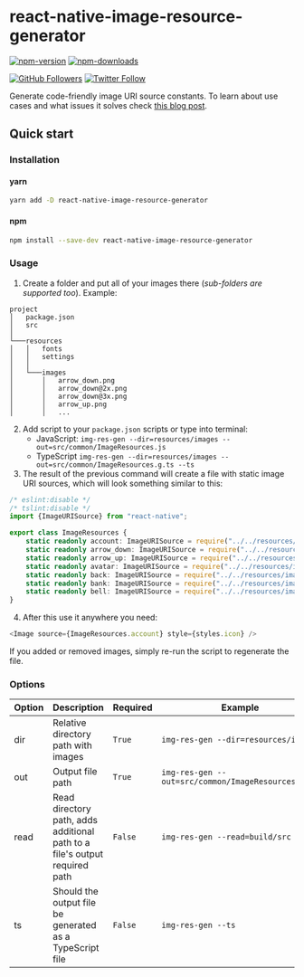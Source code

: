 # react-native-image-resource-generator

[![npm-version](https://img.shields.io/npm/v/react-native-image-resource-generator)](https://www.npmjs.com/package/react-native-image-resource-generator)
[![npm-downloads](https://img.shields.io/npm/dt/react-native-image-resource-generator)](https://www.npmjs.com/package/react-native-image-resource-generator)

[![GitHub Followers](https://img.shields.io/github/followers/svbutko?label=Follow%20%40svbutko&style=social)](https://github.com/svbutko)
[![Twitter Follow](https://img.shields.io/twitter/follow/svbutko?label=Follow%20%40svbutko&style=social)](https://twitter.com/svbutko)

Generate code-friendly image URI source constants.
To learn about use cases and what issues it solves check [this blog post](https://dev.to/svbutko/react-native-image-resource-generator-m14).

## Quick start

### Installation

#### yarn

```sh
yarn add -D react-native-image-resource-generator
```

#### npm

```sh
npm install --save-dev react-native-image-resource-generator
```

### Usage

1. Create a folder and put all of your images there (_sub-folders are supported too_). Example:
```
project
│   package.json
│   src  
│
└───resources
│   │   fonts
│   │   settings
│   │
│   └───images
│       │   arrow_down.png
│       │   arrow_down@2x.png
│       │   arrow_down@3x.png
│       │   arrow_up.png
│       │   ...
```
2. Add script to your `package.json` scripts or type into terminal:
   * JavaScript: ```img-res-gen --dir=resources/images --out=src/common/ImageResources.js```
   * TypeScript ```img-res-gen --dir=resources/images --out=src/common/ImageResources.g.ts --ts```
3. The result of the previous command will create a file with static image URI sources, which will look something similar to this:
```typescript
/* eslint:disable */
/* tslint:disable */
import {ImageURISource} from "react-native";

export class ImageResources {
    static readonly account: ImageURISource = require("../../resources/images/account.png");
    static readonly arrow_down: ImageURISource = require("../../resources/images/arrow_down.png");
    static readonly arrow_up: ImageURISource = require("../../resources/images/arrow_up.png");
    static readonly avatar: ImageURISource = require("../../resources/images/avatar.png");
    static readonly back: ImageURISource = require("../../resources/images/back.png");
    static readonly bank: ImageURISource = require("../../resources/images/bank.png");
    static readonly bell: ImageURISource = require("../../resources/images/bell.png");
}
```
4. After this use it anywhere you need:
```typescript jsx
<Image source={ImageResources.account} style={styles.icon} />
```

If you added or removed images, simply re-run the script to regenerate the file.

### Options

| Option        | Description                                                                 | Required | Example
|---------------|-----------------------------------------------------------------------------|----------|---------------------------------------
| dir           | Relative directory path with images                                         | `True`   | `img-res-gen --dir=resources/images`
| out           | Output file path                                                            | `True`   | `img-res-gen --out=src/common/ImageResources.g.ts`
| read          | Read directory path, adds additional path to a file's output required path  | `False`  | `img-res-gen --read=build/src`
| ts            | Should the output file be generated as a TypeScript file                    | `False`  | `img-res-gen --ts`




